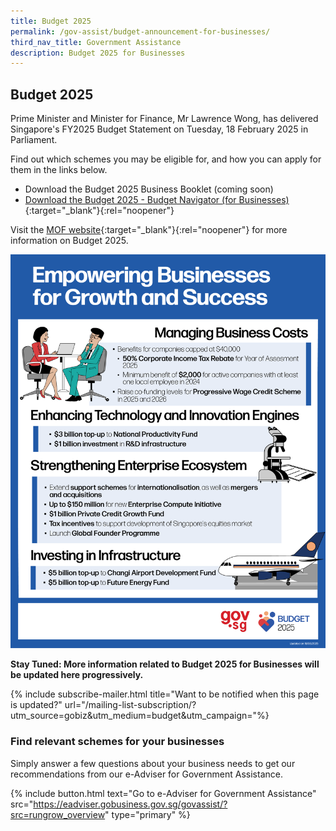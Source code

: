 ```yaml
---
title: Budget 2025
permalink: /gov-assist/budget-announcement-for-businesses/
third_nav_title: Government Assistance
description: Budget 2025 for Businesses
---
```


## Budget 2025

Prime Minister and Minister for Finance, Mr Lawrence Wong, has delivered Singapore's FY2025 Budget Statement on Tuesday, 18 February 2025 in Parliament.

Find out which schemes you may be eligible for, and how you can apply for them in the links below.

- Download the Budget 2025 Business Booklet (coming soon)
- [Download the Budget 2025 - Budget Navigator (for Businesses)](/images/budget2025/Key%20Budget%202025%20Measures%20for%20Businesses.pdf){:target="_blank"}{:rel="noopener"}

Visit the [MOF website](https://www.mof.gov.sg/singaporebudget){:target="_blank"}{:rel="noopener"} for more information on Budget 2025.

<!-- accordions=site.data.acc078a-budget2024 -->

[![FY2025 Budget Empowering Businesses](/images/budget2025/fy2025_budget_empowering_businesses_english.png)](https://www.mof.gov.sg/singaporebudget/budget-resources)


<b>Stay Tuned: More information related to Budget 2025 for Businesses will be updated here progressively.</b>

{% include subscribe-mailer.html title="Want to be notified when this page is updated?" url="/mailing-list-subscription/?utm_source=gobiz&utm_medium=budget&utm_campaign="%}

### Find relevant schemes for your businesses

Simply answer a few questions about your business needs to get our recommendations from our e-Adviser for Government Assistance.

{% include button.html text="Go to e-Adviser for Government Assistance" src="https://eadviser.gobusiness.gov.sg/govassist/?src=rungrow_overview" type="primary" %}

<script src="/jquery/jquery.min.js"></script>
<script src="/jquery/bp-menu-new-tab.js"></script>